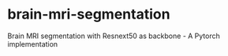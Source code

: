 # brain-mri-segmentation
Brain MRI segmentation with Resnext50 as backbone - A Pytorch implementation
